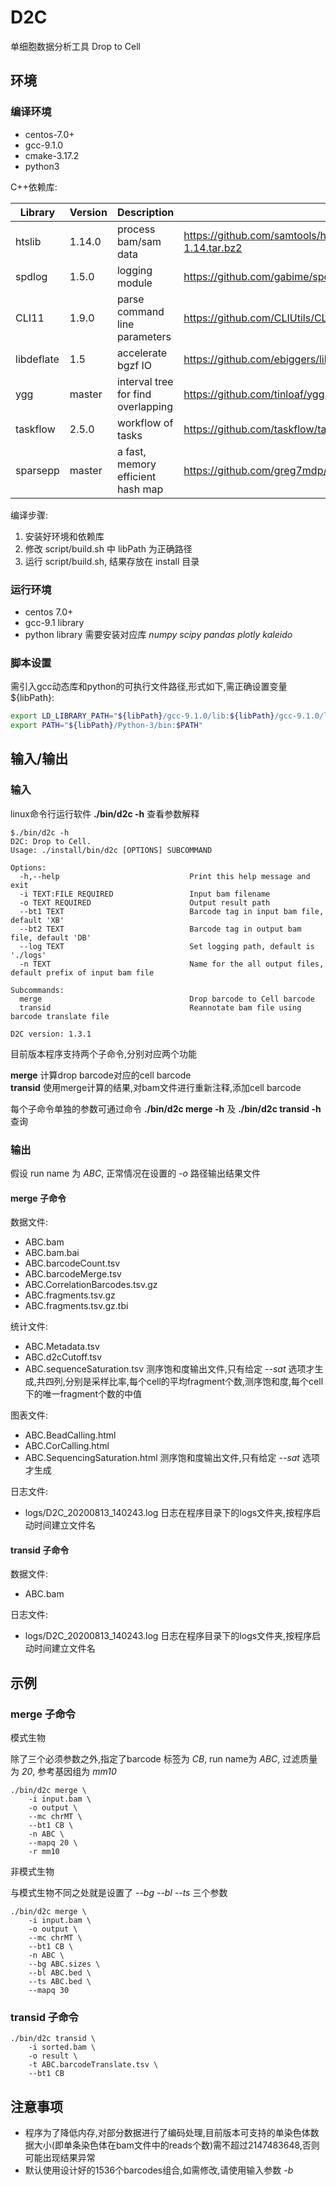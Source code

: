 # D2C

单细胞数据分析工具 Drop to Cell

## 环境

### 编译环境

* centos-7.0+
* gcc-9.1.0
* cmake-3.17.2
* python3

C++依赖库:

| Library    | Version | Description                        | Link                                                                          |
| ---------- | ------- | ---------------------------------- | ----------------------------------------------------------------------------- |
| htslib     | 1.14.0  | process bam/sam data               | https://github.com/samtools/htslib/releases/download/1.14/htslib-1.14.tar.bz2 |
| spdlog     | 1.5.0   | logging module                     | https://github.com/gabime/spdlog/archive/v1.5.0.zip                           |
| CLI11      | 1.9.0   | parse command line parameters      | https://github.com/CLIUtils/CLI11/releases/download/v1.9.0/CLI11.hpp          |
| libdeflate | 1.5     | accelerate bgzf IO                 | https://github.com/ebiggers/libdeflate/archive/v1.5.zip                       |
| ygg        | master  | interval tree for find overlapping | https://github.com/tinloaf/ygg.git commit:119c21c                             |
| taskflow   | 2.5.0   | workflow of tasks                  | https://github.com/taskflow/taskflow                                          |
| sparsepp   | master  | a fast, memory efficient hash map  | https://github.com/greg7mdp/sparsepp                                          |

编译步骤:

1. 安装好环境和依赖库
2. 修改 script/build.sh 中 libPath 为正确路径
3. 运行 script/build.sh, 结果存放在 install 目录

### 运行环境

* centos 7.0+
* gcc-9.1 library
* python library 需要安装对应库 *numpy scipy pandas plotly kaleido*

### 脚本设置

需引入gcc动态库和python的可执行文件路径,形式如下,需正确设置变量 ${libPath}:

```sh
export LD_LIBRARY_PATH="${libPath}/gcc-9.1.0/lib:${libPath}/gcc-9.1.0/lib64:$LD_LIBRARY_PATH"
export PATH="${libPath}/Python-3/bin:$PATH"
```

## 输入/输出

### 输入

linux命令行运行软件 **./bin/d2c -h** 查看参数解释

```
$./bin/d2c -h
D2C: Drop to Cell.
Usage: ./install/bin/d2c [OPTIONS] SUBCOMMAND

Options:
  -h,--help                             Print this help message and exit
  -i TEXT:FILE REQUIRED                 Input bam filename
  -o TEXT REQUIRED                      Output result path
  --bt1 TEXT                            Barcode tag in input bam file, default 'XB'
  --bt2 TEXT                            Barcode tag in output bam file, default 'DB'
  --log TEXT                            Set logging path, default is './logs'
  -n TEXT                               Name for the all output files, default prefix of input bam file

Subcommands:
  merge                                 Drop barcode to Cell barcode
  transid                               Reannotate bam file using barcode translate file

D2C version: 1.3.1
```

目前版本程序支持两个子命令,分别对应两个功能

**merge** 计算drop barcode对应的cell barcode  
**transid** 使用merge计算的结果,对bam文件进行重新注释,添加cell barcode

每个子命令单独的参数可通过命令 **./bin/d2c merge -h** 及 **./bin/d2c transid -h** 查询

### 输出

假设 run name 为 *ABC*, 正常情况在设置的 *-o* 路径输出结果文件

#### **merge** 子命令

数据文件:
* ABC.bam
* ABC.bam.bai
* ABC.barcodeCount.tsv
* ABC.barcodeMerge.tsv
* ABC.CorrelationBarcodes.tsv.gz
* ABC.fragments.tsv.gz
* ABC.fragments.tsv.gz.tbi

统计文件:
* ABC.Metadata.tsv
* ABC.d2cCutoff.tsv
* ABC.sequenceSaturation.tsv 测序饱和度输出文件,只有给定 *--sat* 选项才生成,共四列,分别是采样比率,每个cell的平均fragment个数,测序饱和度,每个cell下的唯一fragment个数的中值

图表文件:
* ABC.BeadCalling.html
* ABC.CorCalling.html
* ABC.SequencingSaturation.html 测序饱和度输出文件,只有给定 *--sat* 选项才生成

日志文件:
* logs/D2C_20200813_140243.log 日志在程序目录下的logs文件夹,按程序启动时间建立文件名

#### **transid** 子命令

数据文件:
* ABC.bam

日志文件:
* logs/D2C_20200813_140243.log 日志在程序目录下的logs文件夹,按程序启动时间建立文件名

## 示例

### **merge** 子命令

模式生物

除了三个必须参数之外,指定了barcode 标签为 *CB*, run name为 *ABC*, 过滤质量为 *20*, 参考基因组为 *mm10*

```
./bin/d2c merge \
    -i input.bam \
    -o output \
    --mc chrMT \
    --bt1 CB \
    -n ABC \
    --mapq 20 \
    -r mm10
```

非模式生物

与模式生物不同之处就是设置了 *--bg --bl --ts* 三个参数

```
./bin/d2c merge \
    -i input.bam \
    -o output \
    --mc chrMT \
    --bt1 CB \
    -n ABC \
    --bg ABC.sizes \
    --bl ABC.bed \
    --ts ABC.bed \
    --mapq 30
```

### **transid** 子命令

```
./bin/d2c transid \
    -i sorted.bam \
    -o result \
    -t ABC.barcodeTranslate.tsv \
    --bt1 CB
```

## 注意事项

* 程序为了降低内存,对部分数据进行了编码处理,目前版本可支持的单染色体数据大小(即单条染色体在bam文件中的reads个数)需不超过2147483648,否则可能出现结果异常
* 默认使用设计好的1536个barcodes组合,如需修改,请使用输入参数 *-b*